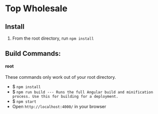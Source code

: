 # Top Wholesale

## Install
1. From the root directory, run `npm install`

## Build Commands:

#### root
These commands only work out of your root directory.

- $ `npm install`
- $ `npm run build --- Runs the full Angular build and minification process. Use this for building for a deployment.`
- $ `npm start`
- Open `http://localhost:4000/` in your browser
